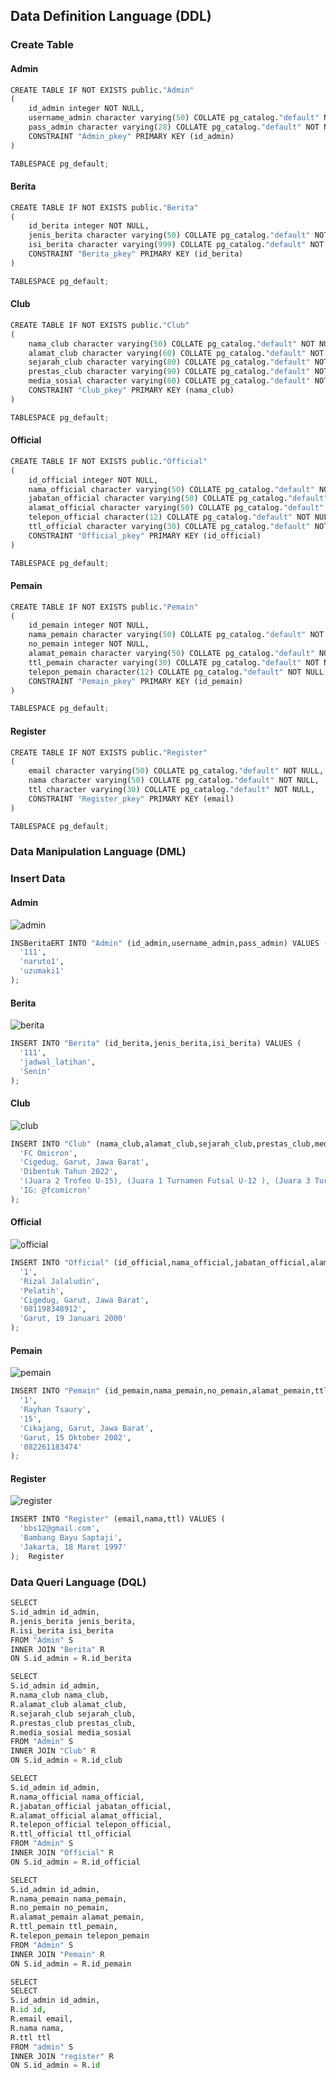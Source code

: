 ## Data Definition Language (DDL)
### Create Table
#### Admin
```python
CREATE TABLE IF NOT EXISTS public."Admin"
(
    id_admin integer NOT NULL,
    username_admin character varying(50) COLLATE pg_catalog."default" NOT NULL,
    pass_admin character varying(28) COLLATE pg_catalog."default" NOT NULL,
    CONSTRAINT "Admin_pkey" PRIMARY KEY (id_admin)
)

TABLESPACE pg_default;

```
#### Berita
```python
CREATE TABLE IF NOT EXISTS public."Berita"
(
    id_berita integer NOT NULL,
    jenis_berita character varying(50) COLLATE pg_catalog."default" NOT NULL,
    isi_berita character varying(999) COLLATE pg_catalog."default" NOT NULL,
    CONSTRAINT "Berita_pkey" PRIMARY KEY (id_berita)
)

TABLESPACE pg_default;
```
#### Club
```python
CREATE TABLE IF NOT EXISTS public."Club"
(
    nama_club character varying(50) COLLATE pg_catalog."default" NOT NULL,
    alamat_club character varying(60) COLLATE pg_catalog."default" NOT NULL,
    sejarah_club character varying(80) COLLATE pg_catalog."default" NOT NULL,
    prestas_club character varying(90) COLLATE pg_catalog."default" NOT NULL,
    media_sosial character varying(60) COLLATE pg_catalog."default" NOT NULL,
    CONSTRAINT "Club_pkey" PRIMARY KEY (nama_club)
)

TABLESPACE pg_default;
```
#### Official
```python
CREATE TABLE IF NOT EXISTS public."Official"
(
    id_official integer NOT NULL,
    nama_official character varying(50) COLLATE pg_catalog."default" NOT NULL,
    jabatan_official character varying(50) COLLATE pg_catalog."default" NOT NULL,
    alamat_official character varying(50) COLLATE pg_catalog."default" NOT NULL,
    telepon_official character(12) COLLATE pg_catalog."default" NOT NULL,
    ttl_official character varying(30) COLLATE pg_catalog."default" NOT NULL,
    CONSTRAINT "Official_pkey" PRIMARY KEY (id_official)
)

TABLESPACE pg_default;
```
#### Pemain
```python
CREATE TABLE IF NOT EXISTS public."Pemain"
(
    id_pemain integer NOT NULL,
    nama_pemain character varying(50) COLLATE pg_catalog."default" NOT NULL,
    no_pemain integer NOT NULL,
    alamat_pemain character varying(50) COLLATE pg_catalog."default" NOT NULL,
    ttl_pemain character varying(30) COLLATE pg_catalog."default" NOT NULL,
    telepon_pemain character(12) COLLATE pg_catalog."default" NOT NULL,
    CONSTRAINT "Pemain_pkey" PRIMARY KEY (id_pemain)
)

TABLESPACE pg_default;
```
#### Register
```python
CREATE TABLE IF NOT EXISTS public."Register"
(
    email character varying(50) COLLATE pg_catalog."default" NOT NULL,
    nama character varying(50) COLLATE pg_catalog."default" NOT NULL,
    ttl character varying(30) COLLATE pg_catalog."default" NOT NULL,
    CONSTRAINT "Register_pkey" PRIMARY KEY (email)
)

TABLESPACE pg_default;
```


### Data Manipulation Language (DML)
### Insert Data
#### Admin
![admin](https://user-images.githubusercontent.com/86096057/170278815-a39ab735-ad23-4c37-b66b-0925d6f3669f.png)
```python
INSBeritaERT INTO "Admin" (id_admin,username_admin,pass_admin) VALUES (
  '111',
  'naruto1',
  'uzumaki1'
); 
```
#### Berita
![berita](https://user-images.githubusercontent.com/86096057/170278742-13bac5b4-7a46-43fd-b754-599ed8d743a7.png)
```python
INSERT INTO "Berita" (id_berita,jenis_berita,isi_berita) VALUES (
  '111',
  'jadwal_latihan',
  'Senin'
);
```
#### Club
![club](https://user-images.githubusercontent.com/86096057/170278682-c738ebaf-2fe4-484c-9517-6685889f85fb.png)
```python
INSERT INTO "Club" (nama_club,alamat_club,sejarah_club,prestas_club,media_sosial) VALUES (
  'FC Omicron',
  'Cigedug, Garut, Jawa Barat',
  'Dibentuk Tahun 2022',
  '(Juara 2 Trofeo U-15), (Juara 1 Turnamen Futsal U-12 ), (Juara 3 Turnamen Futsal U-15)',
  'IG: @fcomicron'
); 
```
#### Official
![official](https://user-images.githubusercontent.com/86096057/170278623-5eb7dbda-ed03-4929-80d8-ac4f38717889.png)
```python
INSERT INTO "Official" (id_official,nama_official,jabatan_official,alamat_official,telepon_official,ttl_official) VALUES (
  '1',
  'Rizal Jalaludin',
  'Pelatih',
  'Cigedug, Garut, Jawa Barat',
  '081198348912',
  'Garut, 19 Januari 2000'
); 
```
#### Pemain
![pemain](https://user-images.githubusercontent.com/86096057/170278594-6f09be63-af33-49b5-98f1-81747bea0359.png)
```python
INSERT INTO "Pemain" (id_pemain,nama_pemain,no_pemain,alamat_pemain,ttl_pemain,telepon_pemain) VALUES (
  '1',
  'Rayhan Tsaury',
  '15',
  'Cikajang, Garut, Jawa Barat',
  'Garut, 15 Oktober 2002',
  '082261183474'
); 
```
#### Register
![register](https://user-images.githubusercontent.com/86096057/170278545-ee594e01-ace8-4732-9973-3e9c1ffd5cb1.png)
```python
INSERT INTO "Register" (email,nama,ttl) VALUES (
  'bbs12@gmail.com',
  'Bambang Bayu Saptaji',
  'Jakarta, 18 Maret 1997'
);  Register
```


### Data Queri Language (DQL)
```python
SELECT 
S.id_admin id_admin, 
R.jenis_berita jenis_berita,
R.isi_berita isi_berita
FROM "Admin" S
INNER JOIN "Berita" R
ON S.id_admin = R.id_berita
```
```python
SELECT 
S.id_admin id_admin, 
R.nama_club nama_club,
R.alamat_club alamat_club,
R.sejarah_club sejarah_club,
R.prestas_club prestas_club,
R.media_sosial media_sosial
FROM "Admin" S
INNER JOIN "Club" R
ON S.id_admin = R.id_club
```
```python
SELECT 
S.id_admin id_admin, 
R.nama_official nama_official,
R.jabatan_official jabatan_official,
R.alamat_official alamat_official,
R.telepon_official telepon_official,
R.ttl_official ttl_official
FROM "Admin" S
INNER JOIN "Official" R
ON S.id_admin = R.id_official
```

```python
SELECT 
S.id_admin id_admin, 
R.nama_pemain nama_pemain,
R.no_pemain no_pemain,
R.alamat_pemain alamat_pemain,
R.ttl_pemain ttl_pemain,
R.telepon_pemain telepon_pemain
FROM "Admin" S
INNER JOIN "Pemain" R
ON S.id_admin = R.id_pemain
```
```python
SELECT 
SELECT 
S.id_admin id_admin,
R.id id,
R.email email,
R.nama nama,
R.ttl ttl
FROM "admin" S
INNER JOIN "register" R
ON S.id_admin = R.id
```
